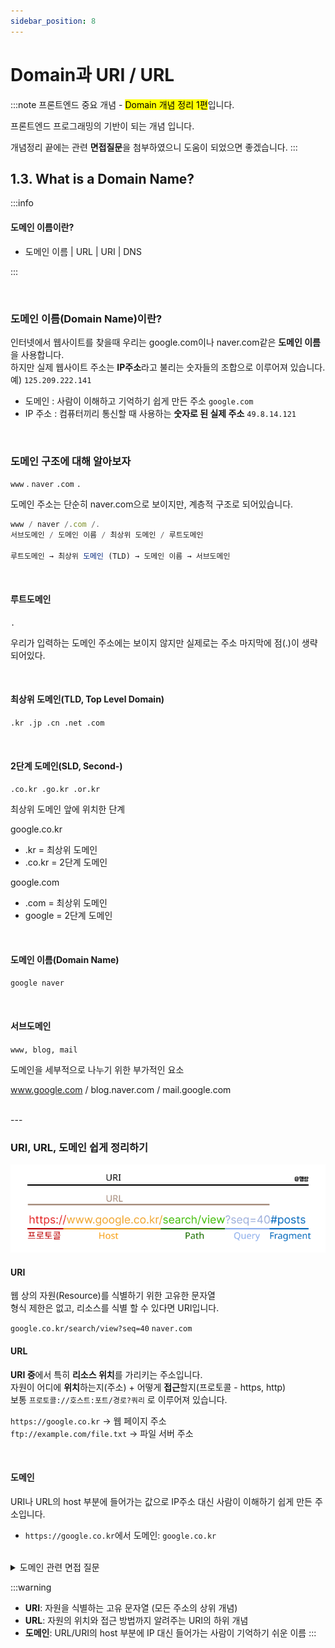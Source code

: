 ```yaml
---
sidebar_position: 8
---
```


# Domain과 URI / URL

:::note
프론트엔드 중요 개념 - <mark>Domain 개념 정리 1편</mark>입니다.

프론트엔드 프로그래밍의 기반이 되는 개념 입니다.

개념정리 끝에는 관련 **면접질문**을 첨부하였으니 도움이 되었으면 좋겠습니다.
:::
## 1.3. What is a Domain Name?

:::info
#### 도메인 이름이란?

- 도메인 이름 | URL | URI | DNS

:::

<br/>

### 도메인 이름(Domain Name)이란?

인터넷에서 웹사이트를 찾을때 우리는 google.com이나 naver.com같은 **도메인 이름**을 사용합니다.  
하지만 실제 웹사이트 주소는 **IP주소**라고 불리는 숫자들의 조합으로 이루어져 있습니다. 예) `125.209.222.141`


- 도메인 : 사람이 이해하고 기억하기 쉽게 만든 주소 `google.com`
- IP 주소 : 컴퓨터끼리 통신할 때 사용하는 **숫자로 된 실제 주소** `49.8.14.121`

<br/>

### 도메인 구조에 대해 알아보자

`www` . `naver` `.com` `.`

도메인 주소는 단순히 naver.com으로 보이지만, 계층적 구조로 되어있습니다.

```jsx
www / naver /.com /.
서브도메인 / 도메인 이름 / 최상위 도메인 / 루트도메인

루트도메인 → 최상위 도메인 (TLD) → 도메인 이름 → 서브도메인 
```
<br/>

#### 루트도메인

`.`

우리가 입력하는 도메인 주소에는 보이지 않지만 실제로는 주소 마지막에 점(.)이 생략되어있다.

<br/>

#### 최상위 도메인(TLD, Top Level Domain)

`.kr .jp .cn .net .com`

<br/>

#### 2단계 도메인(SLD, Second-)

`.co.kr .go.kr .or.kr`

최상위 도메인 앞에 위치한 단계

google.co.kr
- .kr = 최상위 도메인
- .co.kr = 2단계 도메인

google.com
- .com = 최상위 도메인
- google = 2단계 도메인

<br/>

#### 도메인 이름(Domain Name)

`google naver`

<br/>

#### 서브도메인

`www, blog, mail`

도메인을 세부적으로 나누기 위한 부가적인 요소

www.google.com / blog.naver.com / mail.google.com

<br/>
---
<br/>

### URI, URL, 도메인 쉽게 정리하기

![URI-URL](./img/uri.png)

#### URI

웹 상의 자원(Resource)를 식별하기 위한 고유한 문자열  
형식 제한은 없고, 리소스를 식별 할 수 있다면 URI입니다.

`google.co.kr/search/view?seq=40`
`naver.com`
<br/>

#### URL

**URI 중**에서 특히 **리소스 위치**를 가리키는 주소입니다.  
자원이 어디에 **위치**하는지(주소) + 어떻게 **접근**할지(프로토콜 - https, http)  
보통 `프로토콜://호스트:포트/경로?쿼리` 로 이루어져 있습니다.  

`https://google.co.kr` → 웹 페이지 주소  
`ftp://example.com/file.txt` → 파일 서버 주소

<br/>

#### 도메인

URI나 URL의 host 부분에 들어가는 값으로 IP주소 대신 사람이 이해하기 쉽게 만든 주소입니다.

- `https://google.co.kr`에서 도메인: `google.co.kr`


<br/>
<details>
  <summary>도메인 관련 면접 질문</summary>
    
    @ www.google.com 도메인을 브라우저에 입력했을 때 일어나는 일을 순차적으로 설명해주세요.
    
    @ URI와 URL의 차이점은 무엇인가요
</details>

:::warning
- **URI**: 자원을 식별하는 고유 문자열 (모든 주소의 상위 개념)
- **URL**: 자원의 위치와 접근 방법까지 알려주는 URI의 하위 개념
- **도메인**: URL/URI의 host 부분에 IP 대신 들어가는 사람이 기억하기 쉬운 이름
:::